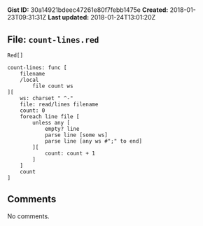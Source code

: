 # 

**Gist ID:** 30a14921bdeec47261e80f7febb1475e
**Created:** 2018-01-23T09:31:31Z
**Last updated:** 2018-01-24T13:01:20Z

## File: `count-lines.red`

```Red
Red[]

count-lines: func [
	filename
	/local
		file count ws
][
	ws: charset " ^-"
	file: read/lines filename
	count: 0
	foreach line file [
		unless any [
			empty? line
			parse line [some ws]
			parse line [any ws #";" to end]
		][
			count: count + 1
		]
	]
	count
]

```

## Comments

No comments.
